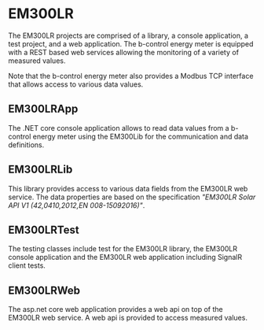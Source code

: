 # EM300LR

The EM300LR projects are comprised of a library, a console application, a test project, and a web application.
The b-control energy meter is equipped with a REST based web services allowing the monitoring of a variety of measured values.

Note that the b-control energy meter also provides a Modbus TCP interface that allows access to various data values.

## EM300LRApp

The .NET core console application allows to read data values from a b-control energy meter using the EM300Lib for the communication and data definitions.

## EM300LRLib

This library provides access to various data fields from the EM300LR web service.
The data properties are based on the specification *"EM300LR Solar API V1 (42,0410,2012,EN 008-15092016)"*.

## EM300LRTest

The testing classes include test for the EM300LR library, the EM300LR console application and the EM300LR web application including SignalR client tests.

## EM300LRWeb

The asp.net core web application provides a web api on top of the EM300LR web service. A web api is provided to access measured values.
